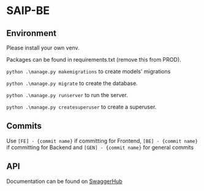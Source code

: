 # SAIP-BE

## Environment

Please install your own venv.

Packages can be found in requirements.txt (remove this from PROD).

```python .\manage.py makemigrations``` to create models' migrations

```python .\manage.py migrate``` to create the database.

```python .\manage.py runserver``` to run the server.

```python .\manage.py createsuperuser``` to create a superuser.

## Commits

Use ```[FE] - {commit name}``` if committing for Frontend, ```[BE] - {commit name}``` if committing for Backend and ```[GEN] - {commit name}``` for general commits

## API

Documentation can be found on [SwaggerHub](https://app.swaggerhub.com/apis-docs/y3man/SAIP/1.0.0)

